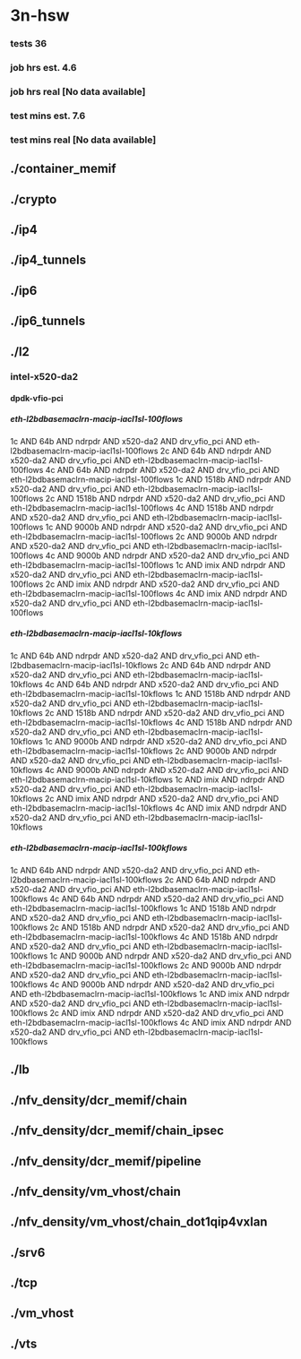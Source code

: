 # 3n-hsw
### tests 36
### job hrs est. 4.6
### job hrs real [No data available]
### test mins est. 7.6
### test mins real [No data available]
## ./container_memif
## ./crypto
## ./ip4
## ./ip4_tunnels
## ./ip6
## ./ip6_tunnels
## ./l2
### intel-x520-da2
#### dpdk-vfio-pci
##### eth-l2bdbasemaclrn-macip-iacl1sl-100flows
1c AND 64b AND ndrpdr AND x520-da2 AND drv_vfio_pci AND eth-l2bdbasemaclrn-macip-iacl1sl-100flows
2c AND 64b AND ndrpdr AND x520-da2 AND drv_vfio_pci AND eth-l2bdbasemaclrn-macip-iacl1sl-100flows
4c AND 64b AND ndrpdr AND x520-da2 AND drv_vfio_pci AND eth-l2bdbasemaclrn-macip-iacl1sl-100flows
1c AND 1518b AND ndrpdr AND x520-da2 AND drv_vfio_pci AND eth-l2bdbasemaclrn-macip-iacl1sl-100flows
2c AND 1518b AND ndrpdr AND x520-da2 AND drv_vfio_pci AND eth-l2bdbasemaclrn-macip-iacl1sl-100flows
4c AND 1518b AND ndrpdr AND x520-da2 AND drv_vfio_pci AND eth-l2bdbasemaclrn-macip-iacl1sl-100flows
1c AND 9000b AND ndrpdr AND x520-da2 AND drv_vfio_pci AND eth-l2bdbasemaclrn-macip-iacl1sl-100flows
2c AND 9000b AND ndrpdr AND x520-da2 AND drv_vfio_pci AND eth-l2bdbasemaclrn-macip-iacl1sl-100flows
4c AND 9000b AND ndrpdr AND x520-da2 AND drv_vfio_pci AND eth-l2bdbasemaclrn-macip-iacl1sl-100flows
1c AND imix AND ndrpdr AND x520-da2 AND drv_vfio_pci AND eth-l2bdbasemaclrn-macip-iacl1sl-100flows
2c AND imix AND ndrpdr AND x520-da2 AND drv_vfio_pci AND eth-l2bdbasemaclrn-macip-iacl1sl-100flows
4c AND imix AND ndrpdr AND x520-da2 AND drv_vfio_pci AND eth-l2bdbasemaclrn-macip-iacl1sl-100flows
##### eth-l2bdbasemaclrn-macip-iacl1sl-10kflows
1c AND 64b AND ndrpdr AND x520-da2 AND drv_vfio_pci AND eth-l2bdbasemaclrn-macip-iacl1sl-10kflows
2c AND 64b AND ndrpdr AND x520-da2 AND drv_vfio_pci AND eth-l2bdbasemaclrn-macip-iacl1sl-10kflows
4c AND 64b AND ndrpdr AND x520-da2 AND drv_vfio_pci AND eth-l2bdbasemaclrn-macip-iacl1sl-10kflows
1c AND 1518b AND ndrpdr AND x520-da2 AND drv_vfio_pci AND eth-l2bdbasemaclrn-macip-iacl1sl-10kflows
2c AND 1518b AND ndrpdr AND x520-da2 AND drv_vfio_pci AND eth-l2bdbasemaclrn-macip-iacl1sl-10kflows
4c AND 1518b AND ndrpdr AND x520-da2 AND drv_vfio_pci AND eth-l2bdbasemaclrn-macip-iacl1sl-10kflows
1c AND 9000b AND ndrpdr AND x520-da2 AND drv_vfio_pci AND eth-l2bdbasemaclrn-macip-iacl1sl-10kflows
2c AND 9000b AND ndrpdr AND x520-da2 AND drv_vfio_pci AND eth-l2bdbasemaclrn-macip-iacl1sl-10kflows
4c AND 9000b AND ndrpdr AND x520-da2 AND drv_vfio_pci AND eth-l2bdbasemaclrn-macip-iacl1sl-10kflows
1c AND imix AND ndrpdr AND x520-da2 AND drv_vfio_pci AND eth-l2bdbasemaclrn-macip-iacl1sl-10kflows
2c AND imix AND ndrpdr AND x520-da2 AND drv_vfio_pci AND eth-l2bdbasemaclrn-macip-iacl1sl-10kflows
4c AND imix AND ndrpdr AND x520-da2 AND drv_vfio_pci AND eth-l2bdbasemaclrn-macip-iacl1sl-10kflows
##### eth-l2bdbasemaclrn-macip-iacl1sl-100kflows
1c AND 64b AND ndrpdr AND x520-da2 AND drv_vfio_pci AND eth-l2bdbasemaclrn-macip-iacl1sl-100kflows
2c AND 64b AND ndrpdr AND x520-da2 AND drv_vfio_pci AND eth-l2bdbasemaclrn-macip-iacl1sl-100kflows
4c AND 64b AND ndrpdr AND x520-da2 AND drv_vfio_pci AND eth-l2bdbasemaclrn-macip-iacl1sl-100kflows
1c AND 1518b AND ndrpdr AND x520-da2 AND drv_vfio_pci AND eth-l2bdbasemaclrn-macip-iacl1sl-100kflows
2c AND 1518b AND ndrpdr AND x520-da2 AND drv_vfio_pci AND eth-l2bdbasemaclrn-macip-iacl1sl-100kflows
4c AND 1518b AND ndrpdr AND x520-da2 AND drv_vfio_pci AND eth-l2bdbasemaclrn-macip-iacl1sl-100kflows
1c AND 9000b AND ndrpdr AND x520-da2 AND drv_vfio_pci AND eth-l2bdbasemaclrn-macip-iacl1sl-100kflows
2c AND 9000b AND ndrpdr AND x520-da2 AND drv_vfio_pci AND eth-l2bdbasemaclrn-macip-iacl1sl-100kflows
4c AND 9000b AND ndrpdr AND x520-da2 AND drv_vfio_pci AND eth-l2bdbasemaclrn-macip-iacl1sl-100kflows
1c AND imix AND ndrpdr AND x520-da2 AND drv_vfio_pci AND eth-l2bdbasemaclrn-macip-iacl1sl-100kflows
2c AND imix AND ndrpdr AND x520-da2 AND drv_vfio_pci AND eth-l2bdbasemaclrn-macip-iacl1sl-100kflows
4c AND imix AND ndrpdr AND x520-da2 AND drv_vfio_pci AND eth-l2bdbasemaclrn-macip-iacl1sl-100kflows
## ./lb
## ./nfv_density/dcr_memif/chain
## ./nfv_density/dcr_memif/chain_ipsec
## ./nfv_density/dcr_memif/pipeline
## ./nfv_density/vm_vhost/chain
## ./nfv_density/vm_vhost/chain_dot1qip4vxlan
## ./srv6
## ./tcp
## ./vm_vhost
## ./vts
